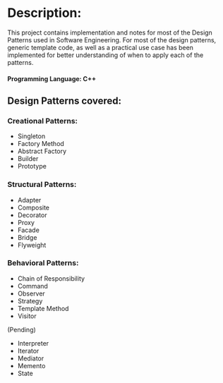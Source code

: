 # Description:
This project contains implementation and notes for most of the Design Patterns used in Software Engineering. 
For most of the design patterns, generic template code, as well as a practical use case has been implemented for better understanding of when to apply each of the patterns.

#### Programming Language: C++

## Design Patterns covered:

### Creational Patterns:
- Singleton
- Factory Method
- Abstract Factory
- Builder 
- Prototype

### Structural Patterns:
- Adapter
- Composite
- Decorator
- Proxy
- Facade
- Bridge 
- Flyweight

### Behavioral Patterns:
- Chain of Responsibility
- Command
- Observer
- Strategy
- Template Method
- Visitor

(Pending)
- Interpreter
- Iterator 
- Mediator
- Memento
- State
